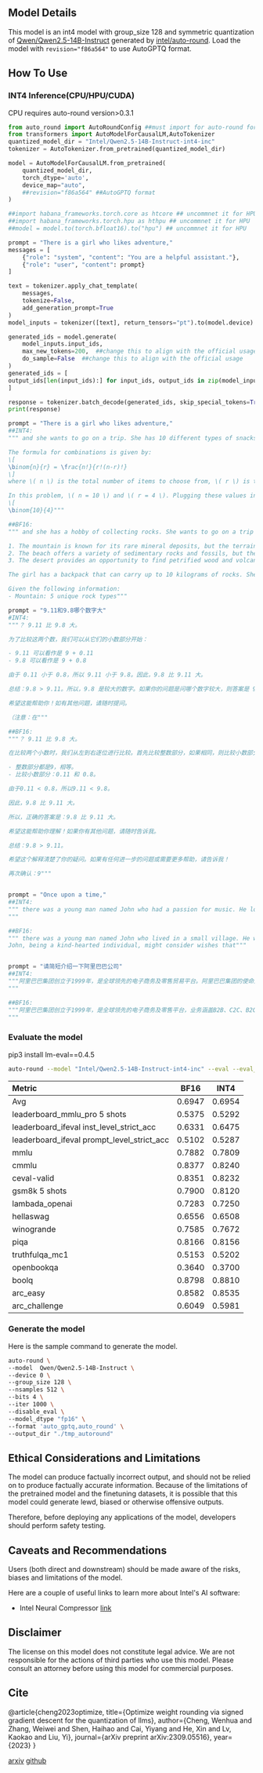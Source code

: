 ## Model Details

This model is an int4 model with group_size 128 and symmetric quantization of [Qwen/Qwen2.5-14B-Instruct](https://huggingface.co/Qwen/Qwen2.5-14B-Instruct) generated by [intel/auto-round](https://github.com/intel/auto-round). Load the model with `revision="f86a564"` to use AutoGPTQ format.

## How To Use

### INT4 Inference(CPU/HPU/CUDA)

CPU requires auto-round version>0.3.1

```python
from auto_round import AutoRoundConfig ##must import for auto-round format
from transformers import AutoModelForCausalLM,AutoTokenizer
quantized_model_dir = "Intel/Qwen2.5-14B-Instruct-int4-inc"
tokenizer = AutoTokenizer.from_pretrained(quantized_model_dir)

model = AutoModelForCausalLM.from_pretrained(
    quantized_model_dir,
    torch_dtype='auto',
    device_map="auto",
    ##revision="f86a564" ##AutoGPTQ format
)

##import habana_frameworks.torch.core as htcore ## uncommnet it for HPU
##import habana_frameworks.torch.hpu as hthpu ## uncommnet it for HPU
##model = model.to(torch.bfloat16).to("hpu") ## uncommnet it for HPU

prompt = "There is a girl who likes adventure,"
messages = [
    {"role": "system", "content": "You are a helpful assistant."},
    {"role": "user", "content": prompt}
]

text = tokenizer.apply_chat_template(
    messages,
    tokenize=False,
    add_generation_prompt=True
)
model_inputs = tokenizer([text], return_tensors="pt").to(model.device)

generated_ids = model.generate(
    model_inputs.input_ids,
    max_new_tokens=200,  ##change this to align with the official usage
    do_sample=False  ##change this to align with the official usage
)
generated_ids = [
output_ids[len(input_ids):] for input_ids, output_ids in zip(model_inputs.input_ids, generated_ids)
]

response = tokenizer.batch_decode(generated_ids, skip_special_tokens=True)[0]
print(response)

prompt = "There is a girl who likes adventure,"
##INT4:
""" and she wants to go on a trip. She has 10 different types of snacks, and she can only carry 4 of them in her bag. How many different combinations of snacks can she choose from? To determine the number of different combinations of snacks the girl can choose from, we need to calculate the number of ways to choose 4 snacks out of 10. This is a classic combination problem where the order of selection does not matter.

The formula for combinations is given by:
\[
\binom{n}{r} = \frac{n!}{r!(n-r)!}
\]
where \( n \) is the total number of items to choose from, \( r \) is the number of items to choose, and \( ! \) denotes factorial.

In this problem, \( n = 10 \) and \( r = 4 \). Plugging these values into the formula, we get:
\[
\binom{10}{4}"""

##BF16:
""" and she has a hobby of collecting rocks. She wants to go on a trip to collect some unique rocks. She plans to visit three different locations: a mountain, a beach, and a desert. Each location has its own set of challenges and opportunities for rock collecting.

1. The mountain is known for its rare mineral deposits, but the terrain is steep and rocky, making it difficult to navigate.
2. The beach offers a variety of sedimentary rocks and fossils, but the tides can be unpredictable and dangerous.
3. The desert provides an opportunity to find petrified wood and volcanic rocks, but the heat and lack of water can be challenging.

The girl has a backpack that can carry up to 10 kilograms of rocks. She also has a map that shows the locations of specific types of rocks at each site. Her goal is to maximize the number of unique rock types she collects while staying within her weight limit.

Given the following information:
- Mountain: 5 unique rock types"""

prompt = "9.11和9.8哪个数字大"  
#INT4: 
"""？ 9.11 比 9.8 大。

为了比较这两个数，我们可以从它们的小数部分开始：

- 9.11 可以看作是 9 + 0.11
- 9.8 可以看作是 9 + 0.8

由于 0.11 小于 0.8，所以 9.11 小于 9.8。因此，9.8 比 9.11 大。

总结：9.8 > 9.11。所以，9.8 是较大的数字。如果你的问题是问哪个数字较大，则答案是 9.8。如果问题是问哪个数字较小，则答案是 9.11。请确认你的问题需求。根据你的描述，9.8 是较大的数字。 

希望这能帮助你！如有其他问题，请随时提问。 

（注意：在"""

##BF16: 
"""？ 9.11 比 9.8 大。

在比较两个小数时，我们从左到右逐位进行比较。首先比较整数部分，如果相同，则比较小数部分。对于9.11 和 9.8：

- 整数部分都是9，相等。
- 比较小数部分：0.11 和 0.8。

由于0.11 < 0.8，所以9.11 < 9.8。

因此，9.8 比 9.11 大。 

所以，正确的答案是：9.8 比 9.11 大。 

希望这能帮助你理解！如果你有其他问题，请随时告诉我。 

总结：9.8 > 9.11。 

希望这个解释清楚了你的疑问。如果有任何进一步的问题或需要更多帮助，请告诉我！ 

再次确认：9"""


prompt = "Once upon a time,"
##INT4: 
""" there was a young man named John who had a passion for music. He loved playing the guitar and would spend hours every day practicing and perfecting his skills. However, he struggled to find an audience for his music and felt discouraged.
"""

##BF16:
""" there was a young man named John who lived in a small village. He was an orphan and had to work hard to make ends meet. Despite his difficult circumstances, he was kind-hearted and always willing to help others. One day, a wise old man came to the village and saw John's kindness. The old man decided to test John's character by giving him a bag of gold coins and telling him to distribute it among the villagers. John was overjoyed at first but then realized that he could use the money for himself. However, he remembered the wise man's words and distributed the coins equally among the villagers. The wise man was pleased with John's actions and revealed himself as a fairy godfather. He granted John three wishes, but with a twist - each wish would come true only if John could prove that he deserved it. What are some possible wishes that John might make and how could he prove that he deserves them?
John, being a kind-hearted individual, might consider wishes that"""


prompt = "请简短介绍一下阿里巴巴公司"
##INT4:
"""阿里巴巴集团创立于1999年，是全球领先的电子商务及零售贸易平台。阿里巴巴集团的使命是让世界各地的企业都能平等地进行贸易。阿里巴巴集团旗下的业务包括淘宝、天猫、菜鸟网络、阿里云等。阿里巴巴集团致力于通过技术创新，为中小企业提供更便捷、高效的商业服务，推动数字经济的发展。阿里巴巴集团在全球范围内拥有数百万商家和消费者用户，已成为全球最大的零售贸易平台之一。阿里巴巴集团总部位于中国杭州，并在全球范围内设有多个办事处和研发中心。阿里巴巴集团的愿景是构建一个开放、协作、可持续发展的数字经济生态系统，为全球商业带来更多的机遇和价值。阿里巴巴集团在2014年上市，成为当时全球最大的IPO。阿里巴巴集团的创始人马云是中国著名的企业家和慈善家。阿里巴巴集团在社会责任方面也做出了积极贡献，包括支持教育、环保、扶贫等公益事业。阿里巴巴集团是一家具有高度社会责任感的企业。阿里巴巴集团的业务涵盖了电子商务、金融、物流
"""

##BF16:
"""阿里巴巴集团创立于1999年，是全球领先的电子商务及零售平台，业务涵盖B2B、C2C、B2C等各个领域。阿里巴巴旗下拥有淘宝网、天猫、菜鸟网络、阿里云等知名子公司和品牌，致力于打造开放、协同、繁荣的商业生态系统，为全球中小企业提供一站式数字化转型服务。阿里巴巴在全球范围内拥有超过20万名员工，并在纽约证券交易所上市。阿里巴巴一直秉承“让天下没有难做的生意”的使命，不断创新和发展，成为全球领先的数字经济体之一。阿里巴巴还积极履行企业社会责任，关注环保、公益等领域，努力实现可持续发展。阿里巴巴已经成为中国互联网行业的领军企业之一，在全球范围内也具有广泛的影响力。阿里巴巴的发展历程充满了挑战与机遇，未来将继续引领数字经济的发展趋势，推动全球经济的繁荣与发展。阿里巴巴是一家总部位于中国杭州的跨国科技公司，主要业务包括电子商务、金融、物流、云计算等。阿里巴巴旗下的淘宝、天猫等电商平台已成为
"""
```

### Evaluate the model

pip3 install lm-eval==0.4.5

```bash
auto-round --model "Intel/Qwen2.5-14B-Instruct-int4-inc" --eval --eval_bs 16  --tasks leaderboard_ifeval,leaderboard_mmlu_pro,gsm8k,lambada_openai,hellaswag,piqa,winogrande,truthfulqa_mc1,openbookqa,boolq,arc_easy,arc_challenge,cmmlu,ceval-valid
```

| Metric                                     |  BF16  |  INT4  |
| :----------------------------------------- | :----: | :----: |
| Avg                                        | 0.6947 | 0.6954 |
| leaderboard_mmlu_pro 5 shots               | 0.5375 | 0.5292 |
| leaderboard_ifeval inst_level_strict_acc   | 0.6331 | 0.6475 |
| leaderboard_ifeval prompt_level_strict_acc | 0.5102 | 0.5287 |
| mmlu                                       | 0.7882 | 0.7809 |
| cmmlu                                      | 0.8377 | 0.8240 |
| ceval-valid                                | 0.8351 | 0.8232 |
| gsm8k 5 shots                              | 0.7900 | 0.8120 |
| lambada_openai                             | 0.7283 | 0.7250 |
| hellaswag                                  | 0.6556 | 0.6508 |
| winogrande                                 | 0.7585 | 0.7672 |
| piqa                                       | 0.8166 | 0.8156 |
| truthfulqa_mc1                             | 0.5153 | 0.5202 |
| openbookqa                                 | 0.3640 | 0.3700 |
| boolq                                      | 0.8798 | 0.8810 |
| arc_easy                                   | 0.8582 | 0.8535 |
| arc_challenge                              | 0.6049 | 0.5981 |



### Generate the model

Here is the sample command to generate  the model. 

```bash
auto-round \
--model  Qwen/Qwen2.5-14B-Instruct \
--device 0 \
--group_size 128 \
--nsamples 512 \
--bits 4 \
--iter 1000 \
--disable_eval \
--model_dtype "fp16" \
--format 'auto_gptq,auto_round' \
--output_dir "./tmp_autoround" 
```

## Ethical Considerations and Limitations

The model can produce factually incorrect output, and should not be relied on to produce factually accurate information. Because of the limitations of the pretrained model and the finetuning datasets, it is possible that this model could generate lewd, biased or otherwise offensive outputs.

Therefore, before deploying any applications of the model, developers should perform safety testing.

## Caveats and Recommendations

Users (both direct and downstream) should be made aware of the risks, biases and limitations of the model.

Here are a couple of useful links to learn more about Intel's AI software:

- Intel Neural Compressor [link](https://github.com/intel/neural-compressor)

## Disclaimer

The license on this model does not constitute legal advice. We are not responsible for the actions of third parties who use this model. Please consult an attorney before using this model for commercial purposes.

## Cite

@article{cheng2023optimize, title={Optimize weight rounding via signed gradient descent for the quantization of llms}, author={Cheng, Wenhua and Zhang, Weiwei and Shen, Haihao and Cai, Yiyang and He, Xin and Lv, Kaokao and Liu, Yi}, journal={arXiv preprint arXiv:2309.05516}, year={2023} }

[arxiv](https://arxiv.org/abs/2309.05516) [github](https://github.com/intel/auto-round)
